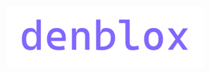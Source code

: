 <h1 align="center">
    <img src="https://raw.githubusercontent.com/tru9/denblox/main/denblox.png" alt="denblox" width="450"/>
    <br>
</h1>
